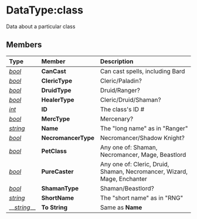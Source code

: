 # DataType:class

Data about a particular class

## Members

| **Type** | **Member** | **Description** |
| :--- | :--- | :--- |
| [_bool_](datatype-bool.md) | **CanCast** | Can cast spells, including Bard |
| [_bool_](datatype-bool.md) | **ClericType** | Cleric/Paladin? |
| [_bool_](datatype-bool.md) | **DruidType** | Druid/Ranger? |
| [_bool_](datatype-bool.md) | **HealerType** | Cleric/Druid/Shaman? |
| [_int_](datatype-int.md) | **ID** | The class's ID \# |
| [_bool_](datatype-bool.md) | **MercType** | Mercenary? |
| [_string_]() | **Name** | The "long name" as in "Ranger" |
| [_bool_](datatype-bool.md) | **NecromancerType** | Necromancer/Shadow Knight? |
| [_bool_](datatype-bool.md) | **PetClass** | Any one of: Shaman, Necromancer, Mage, Beastlord |
| [_bool_](datatype-bool.md) | **PureCaster** | Any one of: Cleric, Druid, Shaman, Necromancer, Wizard, Mage, Enchanter |
| [_bool_](datatype-bool.md) | **ShamanType** | Shaman/Beastlord? |
| [_string_]() | **ShortName** | The "short name" as in "RNG" |
| \_\_[_string_]()\_\_ | **To String** | Same as **Name** |



